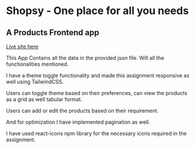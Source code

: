 # Shopsy - One place for all you needs

## A Products Frontend app

[Live site here](https://gamyam-assignment-adarsh.netlify.app/)

This App Contains all the data in the provided json file. Will all the functionalities mentioned.

I have a theme toggle functionality and made this assignment responsive as well using TailwindCSS.

Users can toggle theme based on their preferences, can view the products as a grid as well tabular format.

Users can add or edit the products based on their requirement.

And for optimization I have implemented pagination as well.

I have used react-icons npm library for the necessary icons required in the assignment.
